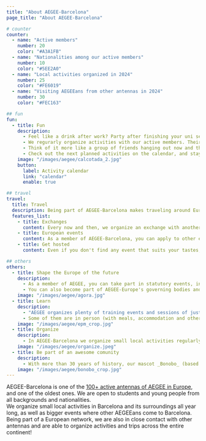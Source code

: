 ```yaml
---
title: "About AEGEE-Barcelona"
page_title: "About AEGEE-Barcelona"

# counter
counter:
  - name: "Active members"
    number: 20
    color: "#A3A1FB"
  - name: "Nationalities among our active members"
    number: 10
    color: "#5EE2A0"
  - name: "Local activities organized in 2024"
    number: 25
    color: "#FE6019"
  - name: "Visiting AEGEEans from other antennas in 2024"
    number: 30
    color: "#FEC163"

## fun
fun:
  - title: Fun
    description:
      - Feel like a drink after work? Party after finishing your uni semester? Chill out with board games? Go hiking far away from the city? All of them and much more? We've got you covered ;)
      - We regurarly organize activities with our active members. Their price is not included with your AEGEE-Barcelona membership, but we usually try to make them very low-budget and look out for the best deals 💸.
      - Think of it more like a group of friends hanging out now and then. We are always happy to have new people join in, and everyone is welcome to suggest new plans!
      - Check out the next planned activities on the calendar, and stay tuned on our social media for any announcement.
    image: "/images/aegee/calcotada_2.jpg"
    button:
      label: Activity calendar
      link: "calendar"
      enable: true

## travel
travel:
  title: Travel
  description: Being part of AEGEE-Barcelona makes traveling around Europe very easy, affordable, and fun!!
  features_list:
    - title: Exchanges
      content: Every now and then, we organize an exchange with another antenna. That means that some members from that city visit us here for a few days and, in return, we get to visit them back.<br/> The hosting antenna is usually responsible for finding cheap accommodation for the incoming people, organizing city tours and other activities.
    - title: European events
      content: As a member of AEGEE-Barcelona, you can apply to other events in Europe. These include the very popular [Summer Universities](/summer-universities), but also dozens of [other events ](/european-events) happening throught the continent all year round.<br/>There are all type of European events in AEGEE to suit all personalities, get ready to start packing!
    - title: Get hosted
      content: Even if you don't find any event that suits your tastes, with AEGEE you will soon have a large network of friends across Europe, that will surely be happy to have you visit them.<br/>You can even contact directly any active [AEGEE antenna](https://my.aegee.eu/bodies) to tell them about your intention to visit their city. They will be glad to meet you, and will help you move around, find cheap accommodation (maybe even host you for free) and show you around the city. We have done it plenty of times with other AEGEEans visiting Barcelona!

## others
others:
  - title: Shape the Europe of the future
    description:
      - As a member of AEGEE, you can take part in statutory events, in which new ideas and projects with a European scope are discussed (more information on the [European events page](/european-events)).
      - You can also become part of AEGEE-Europe's governing bodies and work on AEGEE from a European level, deciding on the future directions of the association as a whole, and coorinating all the local Antennas.
    image: "/images/aegee/agora.jpg"
  - title: Learn
    description:
      - "AEGEE organizes plenty of training events and sessions of just about anything: leadership, human rights, climate activisim, budgeting, project managing, artificial intelligence, etc."
      - Some of them are in person (with meals, accommodation and others included in the fee, as any other [European event](/european-events)), others are online. You will surely find some that match your interests!
    image: "/images/aegee/epm_crop.jpg"
  - title: Organize
    description:
      - In AEGEE-Barcelona we organize small local activities regularly, but also larger European events, that require tons of preparation and organization efforts. We'd love to keep the momentum going, but for this we require motivated members that volunteer to help make it happen.
    image: "/images/aegee/organize.jpeg"
  - title: Be part of an awesome comunity
    description:
      - With more than 30 years of history, our mascot _Bonobo_ (based on the gorilla [_Snowflake_](https://en.wikipedia.org/wiki/Snowflake_(gorilla))) has seen plenty of members grow with AEGEE-Barcelona. **Are you ready to be part of the new generation? 💪**
    image: "/images/aegee/bonobo_crop.jpg"
---
```


AEGEE-Barcelona is one of the [100+ active antennas of AEGEE in Europe](https://my.aegee.eu/bodies), and one of the oldest ones. We are open to students and young people from all backgrounds and nationalities.
\
We organize small local activities in Barcelona and its surroundings all year long, as well as bigger events where other AEGEEans come to Barcelona. Being part of a European network, we are also in close contact with other antennas and are able to organize activities and trips across the entire continent!
